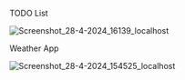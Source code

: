 TODO List

![Screenshot_28-4-2024_16139_localhost](https://github.com/Kavya-chinchankar/React-JS_Projects/assets/112461154/1e44f33c-f3a8-4336-b42f-ba1e67df3d05)

Weather App

![Screenshot_28-4-2024_154525_localhost](https://github.com/Kavya-chinchankar/React-JS_Projects/assets/112461154/4eb81f52-04df-4624-b1dd-3d2319c84a1d)
